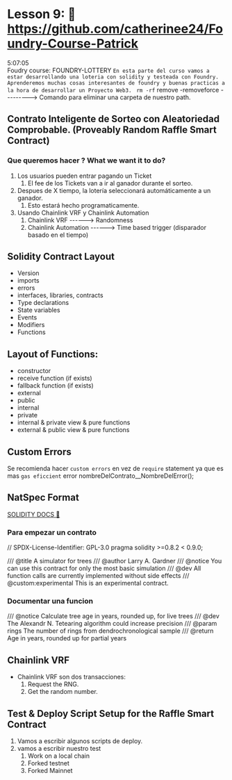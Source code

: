 # Lesson 9: 🤩 https://github.com/catherinee24/Foundry-Course-Patrick
5:07:05   
Foudry course: FOUNDRY-LOTTERY
``En esta parte del curso vamos a estar desarrollando una loteria con solidity y testeada con Foundry. Aprenderemos muchas cosas interesantes de foundry y buenas practicas a la hora de desarrollar un Proyecto Web3. ``
``rm -rf`` remove -removeforce ---------> Comando para eliminar una carpeta de nuestro path.

## Contrato Inteligente de Sorteo con Aleatoriedad Comprobable. (Proveably Random Raffle Smart Contract)

### Que queremos hacer ? What we want it to do?
1. Los usuarios pueden entrar pagando un Ticket
    1. El fee de los Tickets van a ir al ganador durante el sorteo.
2. Despues de X tiempo, la lotería seleccionará automáticamente a un ganador.
    1. Esto estará hecho programaticamente.
3. Usando Chainlink VRF y Chainlink Automation 
    1. Chainlink VRF ------> Randomness
    2. Chainlink Automation ------> Time based trigger (disparador basado en el tiempo)

## Solidity Contract Layout 

- Version
- imports
- errors
- interfaces, libraries, contracts
- Type declarations
- State variables
- Events
- Modifiers
- Functions

## Layout of Functions:
- constructor
- receive function (if exists)
- fallback function (if exists)
- external
- public
- internal
- private
- internal & private view & pure functions
- external & public view & pure functions

## Custom Errors
Se recomienda hacer ``custom errors`` en vez de ``require`` statement ya que es mas ``gas eficcient`` 
error nombreDelContrato__NombreDelError();

## NatSpec Format
[SOLIDITY DOCS 🫡](https://docs.soliditylang.org/en/v0.8.21/natspec-format.html)
### Para empezar un contrato 

// SPDX-License-Identifier: GPL-3.0
pragma solidity >=0.8.2 < 0.9.0;

/// @title A simulator for trees
/// @author Larry A. Gardner
/// @notice You can use this contract for only the most basic simulation
/// @dev All function calls are currently implemented without side effects
/// @custom:experimental This is an experimental contract.

### Documentar una funcion 
/// @notice Calculate tree age in years, rounded up, for live trees
/// @dev The Alexandr N. Tetearing algorithm could increase precision
/// @param rings The number of rings from dendrochronological sample
/// @return Age in years, rounded up for partial years

## Chainlink VRF
- Chainlink VRF son dos transacciones:
    1. Request the RNG.
    2. Get the random number.

## Test & Deploy Script Setup for the Raffle Smart Contract 
1. Vamos a escribir algunos scripts de deploy.
2. vamos a escribir nuestro test
    1. Work on a local chain 
    2. Forked testnet 
    3. Forked Mainnet 






